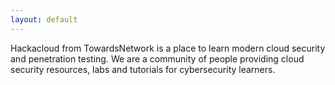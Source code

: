 ```yaml
---
layout: default
---
```


Hackacloud from TowardsNetwork is a place to learn modern cloud security and penetration testing. We are a community of people providing cloud security resources, labs and tutorials for cybersecurity learners.
